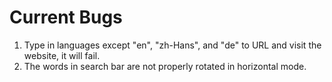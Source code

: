 # Current Bugs

1. Type in languages except "en", "zh-Hans", and "de" to URL and visit the website, it will fail.
2. The words in search bar are not properly rotated in horizontal mode.
